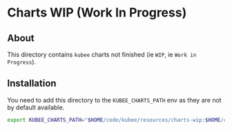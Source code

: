 # Charts WIP (Work In Progress)


## About

This directory contains `kubee` charts not finished (ie `WIP`, ie `Work in Progress`).

## Installation

You need to add this directory to the `KUBEE_CHARTS_PATH` env as they are not by default available.

```bash
export KUBEE_CHARTS_PATH="$HOME/code/kubee/resources/charts-wip:$HOME/code/argocd/charts"
```

